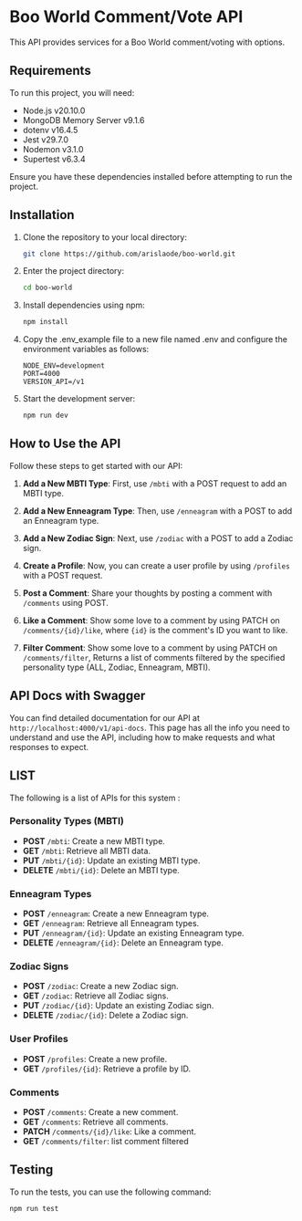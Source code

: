 # Boo World Comment/Vote API

This API provides services for a Boo World comment/voting with options.

## Requirements

To run this project, you will need:

- Node.js v20.10.0
- MongoDB Memory Server v9.1.6
- dotenv v16.4.5
- Jest v29.7.0
- Nodemon v3.1.0
- Supertest v6.3.4

Ensure you have these dependencies installed before attempting to run the project.

## Installation

1. Clone the repository to your local directory:

   ```bash
   git clone https://github.com/arislaode/boo-world.git
   ```

2. Enter the project directory:

   ```bash
   cd boo-world
   ```

3. Install dependencies using npm:

   ```bash
   npm install
   ```

4. Copy the .env_example file to a new file named .env and configure the environment variables as follows:

   ```plaintext
   NODE_ENV=development
   PORT=4000
   VERSION_API=/v1
   ```

5. Start the development server:

   ```bash
   npm run dev
   ```

## How to Use the API

Follow these steps to get started with our API:

1. **Add a New MBTI Type**: First, use `/mbti` with a POST request to add an MBTI type.

2. **Add a New Enneagram Type**: Then, use `/enneagram` with a POST to add an Enneagram type.

3. **Add a New Zodiac Sign**: Next, use `/zodiac` with a POST to add a Zodiac sign.

4. **Create a Profile**: Now, you can create a user profile by using `/profiles` with a POST request.

5. **Post a Comment**: Share your thoughts by posting a comment with `/comments` using POST.

6. **Like a Comment**: Show some love to a comment by using PATCH on `/comments/{id}/like`, where `{id}` is the comment's ID you want to like.

7. **Filter Comment**: Show some love to a comment by using PATCH on `/comments/filter`, Returns a list of comments filtered by the specified personality type (ALL, Zodiac, Enneagram, MBTI).

## API Docs with Swagger

You can find detailed documentation for our API at `http://localhost:4000/v1/api-docs`. This page has all the info you need to understand and use the API, including how to make requests and what responses to expect.

## LIST
The following is a list of APIs for this system : 

### Personality Types (MBTI)

- **POST** `/mbti`: Create a new MBTI type.
- **GET** `/mbti`: Retrieve all MBTI data.
- **PUT** `/mbti/{id}`: Update an existing MBTI type.
- **DELETE** `/mbti/{id}`: Delete an MBTI type.

### Enneagram Types

- **POST** `/enneagram`: Create a new Enneagram type.
- **GET** `/enneagram`: Retrieve all Enneagram types.
- **PUT** `/enneagram/{id}`: Update an existing Enneagram type.
- **DELETE** `/enneagram/{id}`: Delete an Enneagram type.

### Zodiac Signs

- **POST** `/zodiac`: Create a new Zodiac sign.
- **GET** `/zodiac`: Retrieve all Zodiac signs.
- **PUT** `/zodiac/{id}`: Update an existing Zodiac sign.
- **DELETE** `/zodiac/{id}`: Delete a Zodiac sign.

### User Profiles

- **POST** `/profiles`: Create a new profile.
- **GET** `/profiles/{id}`: Retrieve a profile by ID.

### Comments

- **POST** `/comments`: Create a new comment.
- **GET** `/comments`: Retrieve all comments.
- **PATCH** `/comments/{id}/like`: Like a comment.
- **GET** `/comments/filter`: list comment filtered

## Testing

To run the tests, you can use the following command:

```bash
npm run test
```